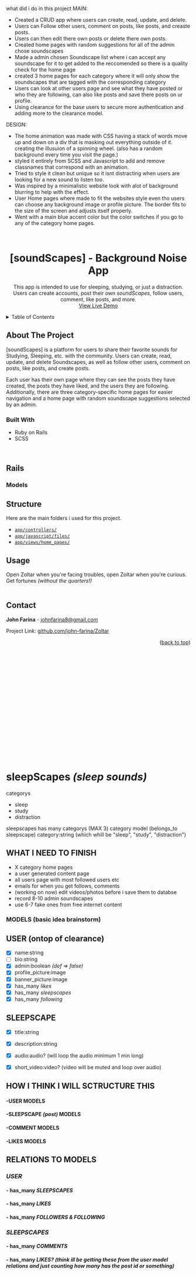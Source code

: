 <a name="readme-top"></a>

what did i do in this project
MAIN:
- Created a CRUD app where users can create, read, update, and delete.
- Users can Follow other users, comment on posts, like posts, and creaste posts.
- Users can then edit there own posts or delete there own posts.
- Created home pages with random suggestions for all of the admin chose soundscapes
- Made a admin chosen Soundscape list where i can accept any soundscape for it to get added to the reccomended so there is a quality check for the home page
- created 3 home pages for each category where it will only show the soundscapes that are tagged with the corresponding category
- Users can look at other users page and see what they have posted or who they are following, can also like posts and save there posts on ur profile.
- Using clearance for the base users to secure more authentication and adding more to the clearance model.


DESIGN:
- The home animation was made with CSS having a stack of words move up and down on a div that is masking out everything outside of it. creating the illusuion of a spinning wheel. (also has a random background every time you visit the page.)
- styled it entirely from SCSS and Javascript to add and remove classnames that correspond with an animation.
- Tried to style it clean but unique so it isnt distracting when users are looking for a new sound to listen too.
- Was inspired by a minimalistic website look with alot of background blurring to help with the effect.
- User Home pages where made to fit the websites style even tho users can choose any background image or profile picture. The border fits to the size of the screen and adjusts itself properly.
- Went with a main blue accent color but the color switches if you go to any of the category home pages.


<!-- PROJECT LOGO -->
<br />
<div align="center">

<h1 align="center">[soundScapes] - Background Noise App</h1>

  <p align="center">
  This app is intended to use for sleeping, studying, or just a distraction. Users can create accounts, post their own <i>soundScapes</i>, follow users, comment, like posts, and more.
    <br />
    <a href="https://linktowebsite.com">View Live Demo</a>
</div>


<!-- TABLE OF CONTENTS -->
<details>
  <summary>Table of Contents</summary>
  <ol>
    <li>
      <a href="#about-the-project">About The Project</a>
      <ul>
        <li><a href="#built-with">Built With</a></li>
      </ul>
    </li>
    <li>
      <a href="#getting-started">Rails</a>
      <ul>
        <li><a>Models</a></li>
        <li><a>Controller</a></li>
        <li><a>Views</a></li>
      </ul>
    </li>
    <li><a href="#usage">Usage</a></li>
    <li><a href="#contact">Contact</a></li>
  </ol>
</details>

<!-- ABOUT THE PROJECT -->
## About The Project
[soundScapes] is a platform for users to share their favorite sounds for Studying, Sleeping, etc. with the community. Users can create, read, update, and delete Soundscapes, as well as follow other users, comment on posts, like posts, and create posts.

Each user has their own page where they can see the posts they have created, the posts they have liked, and the users they are following. Additionally, there are three category-specific home pages for easier navigation and a home page with random soundscape suggestions selected by an admin.
<br/>

### Built With
 - Ruby on Rails
 - SCSS
<br/>

## Rails

### Models

<!-- USAGE EXAMPLES -->

## Structure
Here are the main folders i used for this project.

- <a href="">`app/controllers/`</a>
- <a href="">`app/javascript/files/`</a>
- <a href="">`app/views/home_pages/`</a>

## Usage

Open Zoltar when you're facing troubles, open Zoltar when you're curious. Get fortunes *(without the quarters!)*
<br/>
<br/>

<!-- CONTACT -->
## Contact

**John Farina** - johnfarina8@gmail.com

Project Link: [github.com/john-farina/Zoltar](https://github.com/john-farina/sleepScapes)

<p align="right">(<a href="#readme-top">back to top</a>)</p>


<br/>
<br/>
<br/>
<br/>
<br/>
<br/>
<br/>
<br/>
<br/>
<br/>
<br/>
<br/>
<br/>
<br/>
<br/>
<br/>
<br/>

# sleepScapes *(sleep sounds)*

categorys

- sleep
- study
- distraction

sleepscapes has many categorys (MAX 3)
category model (belongs_to sleepscape)
category:string (which whill be "sleep", "study", "distraction")

## WHAT I NEED TO FINISH
- X category home pages
- a user generated content page
- all users page with most followed users etc
- emails for when you get follows, comments
- (working on now) edit videos/photos before i save them to databse
- record 8-10 admin soundscapes
- use 6-7 fake ones from free internet content

### MODELS (basic idea brainstorm)
## USER (ontop of clearance)
- [x] name:string
- [ ] bio:string
- [x] admin:boolean *(def => false)*
- [x] profile_picture:image
- [x] banner_picture:image
- [x] has_many *likes*
- [x] has_many *sleepscapes*
- [x] has_many *following*

## SLEEPSCAPE
- [x] title:string
- [x] description:string
- [x] audio:audio? (will loop the audio minimum 1 min long)
- [x] short_video:video? (video will be muted and loop over audio)



## HOW I THINK I WILL SCTRUCTURE THIS

#### -USER MODELS
#### -SLEEPSCAPE *(post)* MODELS
#### -COMMENT MODELS
#### -LIKES MODELS

## RELATIONS TO MODELS

### *USER*
#### - has_many *SLEEPSCAPES*
#### - has_many *LIKES*
#### - has_many *FOLLOWERS & FOLLOWING*

### *SLEEPSCAPES*
#### - has_many *COMMENTS*
#### - has_many *LIKES?* *(think ill be getting these from the user model relations and just counting how many has the post id or something)*
